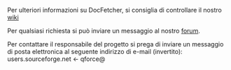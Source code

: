 Per ulteriori informazioni su DocFetcher, si consiglia di controllare il nostro [wiki](http://docfetcher.sourceforge.net/wiki/doku.php)

Per qualsiasi richiesta si può inviare un messaggio al nostro [forum](http://sourceforge.net/projects/docfetcher/forums/forum/702424).

Per contattare il responsabile del progetto si prega di inviare un messaggio di posta elettronica al seguente indirizzo di e-mail (invertito):
users.sourceforge.net <- qforce@